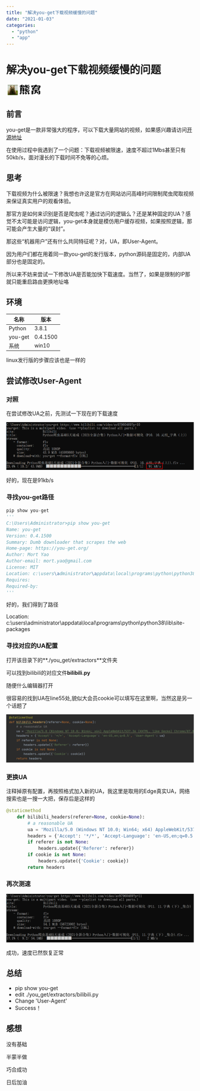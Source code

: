 ```yaml
---
title: "解决you-get下载视频缓慢的问题"
date: "2021-01-03"
categories: 
  - "python"
  - "app"
---
```


# 解决you-get下载视频缓慢的问题

[![](images/image-20210102194340579.png)](http://bear962464.cn)

## 前言

you-get是一款非常强大的程序，可以下载大量网站的视频，如果感兴趣请访问[开源地址](https://github.com/soimort/you-get)

在使用过程中我遇到了一个问题：下载视频被限速，速度不超过1Mbs甚至只有50kb/s，面对漫长的下载时间不免等的心烦。

## 思考

下载视频为什么被限速？我想也许这是官方在网站访问高峰时间限制爬虫爬取视频来保证真实用户的观看体验。

那官方是如何来识别是否是爬虫呢？通过访问的逻辑么？还是某种固定的UA？感觉不太可能是访问逻辑，you-get本身就是模仿用户缓存视频，如果按照逻辑，那可能会产生大量的“误封”。

那这些“机器用户”还有什么共同特征呢？对，UA，即User-Agent。

因为用户们都在用着同一款you-get的发行版本，python源码是固定的，内部UA部分也是固定的。

所以来不妨来尝试一下修改UA是否能加快下载速度。当然了，如果是限制的IP那就只能重启路由更换地址咯

## 环境

| 名称 | 版本 |
| --- | --- |
| Python | 3.8.1 |
| you-get | 0.4.1500 |
| 系统 | win10 |

linux发行版的步骤应该也是一样的

## 尝试修改User-Agent

### 对照

在尝试修改UA之前，先测试一下现在的下载速度

![image-20210104031802749](images/image-20210104031802749.png)

好的，现在是91kb/s

### 寻找you-get路径

```python
pip show you-get
'''
C:\Users\Administrator>pip show you-get
Name: you-get
Version: 0.4.1500
Summary: Dumb downloader that scrapes the web
Home-page: https://you-get.org/
Author: Mort Yao
Author-email: mort.yao@gmail.com
License: MIT
Location: c:\users\administrator\appdata\local\programs\python\python38\lib\site-packages
Requires:
Required-by:
'''
```

好的，我们得到了路径

Location: c:\\users\\administrator\\appdata\\local\\programs\\python\\python38\\lib\\site-packages

### 寻找对应的UA配置

打开该目录下的**./you\_get/extractors**文件夹

可以找到bilibili的对应文件**bilibili.py**

随便什么编辑器打开

很容易的找到UA在line55处,貌似大会员cookie可以填写在这里啊，当然这是另一个话题了

![image-20210104201222514](images/image-20210104201222514.png)

### 更换UA

注释掉原有配置，再按照格式加入新的UA，我这里是取用的Edge真实UA，网络搜索也是一搜一大把，保存后是这样的

```python
@staticmethod
    def bilibili_headers(referer=None, cookie=None):
        # a reasonable UA
        ua = 'Mozilla/5.0 (Windows NT 10.0; Win64; x64) AppleWebKit/537.36 (KHTML, like Gecko) Chrome/87.0.4280.88 Safari/537.36 Edg/87.0.664.66'
        headers = {'Accept': '*/*', 'Accept-Language': 'en-US,en;q=0.5', 'User-Agent': ua}
        if referer is not None:
            headers.update({'Referer': referer})
        if cookie is not None:
            headers.update({'Cookie': cookie})
        return headers
```

### 再次测速

![image-20210104034217673](images/image-20210104034217673.png)

成功，速度已然恢复正常

## 总结

- pip show you-get
- edit ./you\_get/extractors/bilibili.py
- Change 'User-Agent'
- Success！

## 感想

没有基础

半蒙半做

巧合成功

日后加油
